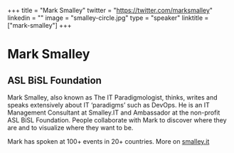 +++
title = "Mark Smalley"
twitter = "https://twitter.com/marksmalley"
linkedin = ""
image = "smalley-circle.jpg"
type = "speaker"
linktitle = ["mark-smalley"]
+++

<h1>Mark Smalley</h1>
<h2>ASL BiSL Foundation</h2>

<p>Mark Smalley, also known as The IT Paradigmologist, thinks, writes and speaks extensively about IT ‘paradigms’ such as DevOps. He is an IT Management Consultant at Smalley.IT and Ambassador at the non-profit ASL BiSL Foundation. People collaborate with Mark to discover where they are and to visualize where they want to be.</p>
<p>Mark has spoken at 100+ events in 20+ countries. More on <a href="http://smalley.it/">smalley.it</a></p>